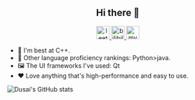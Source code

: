 <h2 align="center">Hi there 👋</h2>

<div align="center">
 <span>
  <a href="https://leetcode.cn/u//">
<img src="https://leetcode.com/favicon-32x32.png" alt="leetcode" width="30" height="30"/>
  </a>
  </span>
  <span>
    <a href="https://space.bilibili.com/">
<img src="https://www.bilibili.com/favicon.ico" alt="bilibili" with="28" height="30">
    </a>
  </span>
  <span>
  <a href="https://www/">
<img src="https://acking-you.gitee.io/favicon.ico" alt="myNoteWebsite" with="30" height="30">
  </a>
  </span>
</div>



- 🌱 I'm best at C++.
- 🎢 Other language proficiency rankings: Python>java.
- 🖼️ The UI frameworks I've used: Qt
- ❤️ Love anything that's high-performance and easy to use.


![Dusai's GitHub stats](https://github-readme-stats.vercel.app/api?username=FengJungle&show_icons=true&theme=radical)
